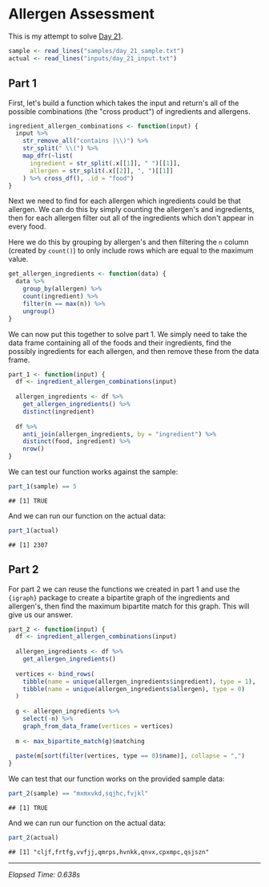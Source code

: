 # Allergen Assessment



This is my attempt to solve [Day 21](https://adventofcode.com/2020/day/21).


```r
sample <- read_lines("samples/day_21_sample.txt")
actual <- read_lines("inputs/day_21_input.txt")
```

## Part 1

First, let's build a function which takes the input and return's all of the possible combinations (the "cross product")
of ingredients and allergens.


```r
ingredient_allergen_combinations <- function(input) {
  input %>%
    str_remove_all("contains |\\)") %>%
    str_split(" \\(") %>%
    map_dfr(~list(
      ingredient = str_split(.x[[1]], " ")[[1]],
      allergen = str_split(.x[[2]], ", ")[[1]]
    ) %>% cross_df(), .id = "food")
}
```

Next we need to find for each allergen which ingredients could be that allergen. We can do this by simply counting the
allergen's and ingredients, then for each allergen filter out all of the ingredients which don't appear in every food.

Here we do this by grouping by allergen's and then filtering the `n` column (created by `count()`) to only include rows
which are equal to the maximum value.


```r
get_allergen_ingredients <- function(data) {
  data %>%
    group_by(allergen) %>%
    count(ingredient) %>%
    filter(n == max(n)) %>%
    ungroup()
}
```

We can now put this together to solve part 1. We simply need to take the data frame containing all of the foods and
their ingredients, find the possibly ingredients for each allergen, and then remove these from the data frame.


```r
part_1 <- function(input) {
  df <- ingredient_allergen_combinations(input)
  
  allergen_ingredients <- df %>%
    get_allergen_ingredients() %>%
    distinct(ingredient)
  
  df %>%
    anti_join(allergen_ingredients, by = "ingredient") %>%
    distinct(food, ingredient) %>%
    nrow()
}
```

We can test our function works against the sample:


```r
part_1(sample) == 5
```

```
## [1] TRUE
```

And we can run our function on the actual data:


```r
part_1(actual)
```

```
## [1] 2307
```

## Part 2

For part 2 we can reuse the functions we created in part 1 and use the `{igraph}` package to create a bipartite graph
of the ingredients and allergen's, then find the maximum bipartite match for this graph. This will give us our answer.


```r
part_2 <- function(input) {
  df <- ingredient_allergen_combinations(input)
  
  allergen_ingredients <- df %>%
    get_allergen_ingredients()
  
  vertices <- bind_rows(
    tibble(name = unique(allergen_ingredients$ingredient), type = 1),
    tibble(name = unique(allergen_ingredients$allergen), type = 0)
  )
  
  g <- allergen_ingredients %>%
    select(-n) %>%
    graph_from_data_frame(vertices = vertices)
  
  m <- max_bipartite_match(g)$matching
  
  paste(m[sort(filter(vertices, type == 0)$name)], collapse = ",")
}
```

We can test that our function works on the provided sample data:


```r
part_2(sample) == "mxmxvkd,sqjhc,fvjkl"
```

```
## [1] TRUE
```

And we can run our function on the actual data:


```r
part_2(actual)
```

```
## [1] "cljf,frtfg,vvfjj,qmrps,hvnkk,qnvx,cpxmpc,qsjszn"
```

---

*Elapsed Time: 0.638s*
